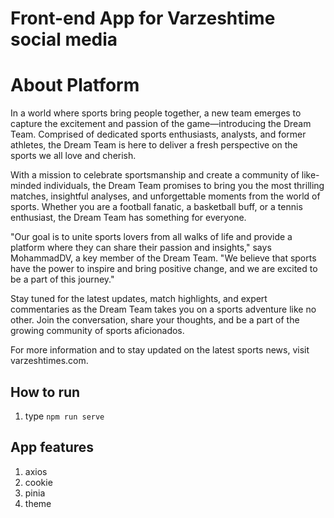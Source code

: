 # Front-end App for Varzeshtime social media

# About Platform
In a world where sports bring people together, a new team emerges to capture the excitement and passion of the game—introducing the Dream Team. Comprised of dedicated sports enthusiasts, analysts, and former athletes, the Dream Team is here to deliver a fresh perspective on the sports we all love and cherish.

With a mission to celebrate sportsmanship and create a community of like-minded individuals, the Dream Team promises to bring you the most thrilling matches, insightful analyses, and unforgettable moments from the world of sports. Whether you are a football fanatic, a basketball buff, or a tennis enthusiast, the Dream Team has something for everyone.

"Our goal is to unite sports lovers from all walks of life and provide a platform where they can share their passion and insights," says MohammadDV, a key member of the Dream Team. "We believe that sports have the power to inspire and bring positive change, and we are excited to be a part of this journey."

Stay tuned for the latest updates, match highlights, and expert commentaries as the Dream Team takes you on a sports adventure like no other. Join the conversation, share your thoughts, and be a part of the growing community of sports aficionados.

For more information and to stay updated on the latest sports news, visit varzeshtimes.com.

## How to run
1. type `npm run serve`


## App features

1. axios
2. cookie
4. pinia
5. theme
